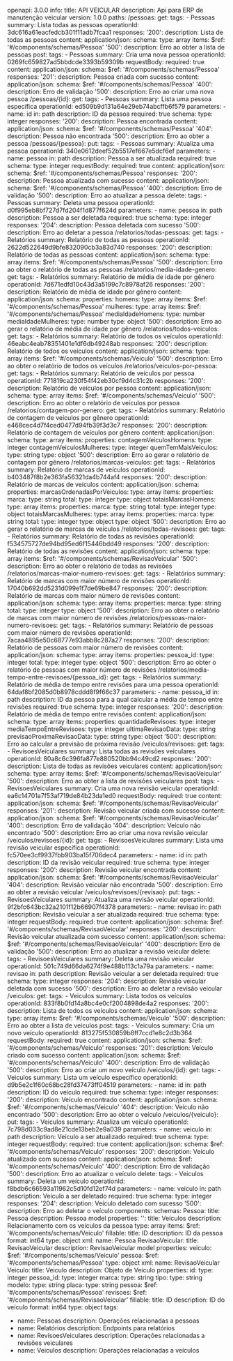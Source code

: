 
openapi: 3.0.0
info:
  title: API VEICULAR
  description: Api para ERP de manutenção veicular
  version: 1.0.0
paths:
  /pessoas:
    get:
      tags:
        - Pessoas
      summary: Lista todas as pessoas
      operationId: 3dc616a61eacfedcb301f11adb7fcaa1
      responses:
        '200':
          description: Lista de todas as pessoas
          content:
            application/json:
              schema:
                type: array
                items:
                  $ref: '#/components/schemas/Pessoa'
        '500':
          description: Erro ao obter a lista de pessoas
    post:
      tags:
        - Pessoas
      summary: Cria uma nova pessoa
      operationId: 0269fc659827ad5bbdcde3393b59309b
      requestBody:
        required: true
        content:
          application/json:
            schema:
              $ref: '#/components/schemas/Pessoa'
      responses:
        '201':
          description: Pessoa criada com sucesso
          content:
            application/json:
              schema:
                $ref: '#/components/schemas/Pessoa'
        '400':
          description: Erro de validação
        '500':
          description: Erro ao criar uma nova pessoa
  /pessoas/{id}:
    get:
      tags:
        - Pessoas
      summary: Lista uma pessoa específica
      operationId: ed509b9d131a64e29eb74abcffb6f579
      parameters:
        - name: id
          in: path
          description: ID da pessoa
          required: true
          schema:
            type: integer
      responses:
        '200':
          description: Pessoa encontrada
          content:
            application/json:
              schema:
                $ref: '#/components/schemas/Pessoa'
        '404':
          description: Pessoa não encontrada
        '500':
          description: Erro ao obter a pessoa
  /pessoas/{pessoa}:
    put:
      tags:
        - Pessoas
      summary: Atualiza uma pessoa
      operationId: 340e0612deef52b5517ef667e5dcf6ef
      parameters:
        - name: pessoa
          in: path
          description: Pessoa a ser atualizada
          required: true
          schema:
            type: integer
      requestBody:
        required: true
        content:
          application/json:
            schema:
              $ref: '#/components/schemas/Pessoa'
      responses:
        '200':
          description: Pessoa atualizada com sucesso
          content:
            application/json:
              schema:
                $ref: '#/components/schemas/Pessoa'
        '400':
          description: Erro de validação
        '500':
          description: Erro ao atualizar a pessoa
    delete:
      tags:
        - Pessoas
      summary: Deleta uma pessoa
      operationId: d0f995eb8bf727d7fd204f1d877f624d
      parameters:
        - name: pessoa
          in: path
          description: Pessoa a ser deletada
          required: true
          schema:
            type: integer
      responses:
        '204':
          description: Pessoa deletada com sucesso
        '500':
          description: Erro ao deletar a pessoa
  /relatorios/todas-pessoas:
    get:
      tags:
        - Relatórios
      summary: Relatório de todas as pessoas
      operationId: 2622d522649d9bfe832090cb3a83d740
      responses:
        '200':
          description: Relatório de todas as pessoas
          content:
            application/json:
              schema:
                type: array
                items:
                  $ref: '#/components/schemas/Pessoa'
        '500':
          description: Erro ao obter o relatório de todas as pessoas
  /relatorios/media-idade-genero:
    get:
      tags:
        - Relatórios
      summary: Relatório de média de idade por gênero
      operationId: 7d671edfd10c43d3a5199c7c8978af26
      responses:
        '200':
          description: Relatório de média de idade por gênero
          content:
            application/json:
              schema:
                properties:
                  homens:
                    type: array
                    items:
                      $ref: '#/components/schemas/Pessoa'
                  mulheres:
                    type: array
                    items:
                      $ref: '#/components/schemas/Pessoa'
                  mediaIdadeHomens:
                    type: number
                  mediaIdadeMulheres:
                    type: number
                type: object
        '500':
          description: Erro ao gerar o relatório de média de idade por gênero
  /relatorios/todos-veiculos:
    get:
      tags:
        - Relatórios
      summary: Relatório de todos os veículos
      operationId: 46eabc4eab78351401e1df6db49248ab
      responses:
        '200':
          description: Relatório de todos os veículos
          content:
            application/json:
              schema:
                type: array
                items:
                  $ref: '#/components/schemas/Veiculo'
        '500':
          description: Erro ao obter o relatório de todos os veículos
  /relatorios/veiculos-por-pessoa:
    get:
      tags:
        - Relatórios
      summary: Relatório de veículos por pessoa
      operationId: 771819ca230f54f42eb30cf9d4c31c2b
      responses:
        '200':
          description: Relatório de veículos por pessoa
          content:
            application/json:
              schema:
                type: array
                items:
                  $ref: '#/components/schemas/Veiculo'
        '500':
          description: Erro ao obter o relatório de veículos por pessoa
  /relatorios/contagem-por-genero:
    get:
      tags:
        - Relatórios
      summary: Relatório de contagem de veículos por gênero
      operationId: e468cec4d7f4ced0477d94fb39f3d3c7
      responses:
        '200':
          description: Relatório de contagem de veículos por gênero
          content:
            application/json:
              schema:
                type: array
                items:
                  properties:
                    contagemVeiculosHomens:
                      type: integer
                    contagemVeiculosMulheres:
                      type: integer
                    quemTemMaisVeiculos:
                      type: string
                  type: object
        '500':
          description: Erro ao gerar o relatório de contagem por gênero
  /relatorios/marcas-veiculos:
    get:
      tags:
        - Relatórios
      summary: Relatório de marcas de veículos
      operationId: b403487f8b2e363fa56321da4b744af4
      responses:
        '200':
          description: Relatório de marcas de veículos
          content:
            application/json:
              schema:
                properties:
                  marcasOrdenadasPorVeiculos:
                    type: array
                    items:
                      properties:
                        marca:
                          type: string
                        total:
                          type: integer
                      type: object
                  totaisMarcasHomens:
                    type: array
                    items:
                      properties:
                        marca:
                          type: string
                        total:
                          type: integer
                      type: object
                  totaisMarcasMulheres:
                    type: array
                    items:
                      properties:
                        marca:
                          type: string
                        total:
                          type: integer
                      type: object
                type: object
        '500':
          description: Erro ao gerar o relatório de marcas de veículos
  /relatorios/todas-revisoes:
    get:
      tags:
        - Relatórios
      summary: Relatório de todas as revisões
      operationId: f534575727de94bd95ed6f15446bdd49
      responses:
        '200':
          description: Relatório de todas as revisões
          content:
            application/json:
              schema:
                type: array
                items:
                  $ref: '#/components/schemas/RevisaoVeicular'
        '500':
          description: Erro ao obter o relatório de todas as revisões
  /relatorios/marcas-maior-numero-revisoes:
    get:
      tags:
        - Relatórios
      summary: Relatório de marcas com maior número de revisões
      operationId: 17040b692dd5231d099e1f7de69be847
      responses:
        '200':
          description: Relatório de marcas com maior número de revisões
          content:
            application/json:
              schema:
                type: array
                items:
                  properties:
                    marca:
                      type: string
                    total:
                      type: integer
                  type: object
        '500':
          description: Erro ao obter o relatório de marcas com maior número de revisões
  /relatorios/pessoas-maior-numero-revisoes:
    get:
      tags:
        - Relatórios
      summary: Relatório de pessoas com maior número de revisões
      operationId: 7acaa4895e50c68777e93abb8c287a27
      responses:
        '200':
          description: Relatório de pessoas com maior número de revisões
          content:
            application/json:
              schema:
                type: array
                items:
                  properties:
                    pessoa_id:
                      type: integer
                    total:
                      type: integer
                  type: object
        '500':
          description: Erro ao obter o relatório de pessoas com maior número de revisões
  /relatorios/media-tempo-entre-revisoes/{pessoa_id}:
    get:
      tags:
        - Relatórios
      summary: Relatório de média de tempo entre revisões para uma pessoa
      operationId: 64daf8bf2085d0b8978cddd8f9f66c37
      parameters:
        - name: pessoa_id
          in: path
          description: ID da pessoa para a qual calcular a média de tempo entre revisões
          required: true
          schema:
            type: integer
      responses:
        '200':
          description: Relatório de média de tempo entre revisões
          content:
            application/json:
              schema:
                type: array
                items:
                  properties:
                    quantidadeRevisoes:
                      type: integer
                    mediaTempoEntreRevisoes:
                      type: integer
                    ultimaRevisaoData:
                      type: string
                    previsaoProximaRevisaoData:
                      type: string
                  type: object
        '500':
          description: Erro ao calcular a previsão de próxima revisão
  /veiculos/revisoes:
    get:
      tags:
        - RevisoesVeiculares
      summary: Lista todas as revisões veiculares
      operationId: 80a8c6c396fa877e880520bb94c49cd2
      responses:
        '200':
          description: Lista de todas as revisões veiculares
          content:
            application/json:
              schema:
                type: array
                items:
                  $ref: '#/components/schemas/RevisaoVeicular'
        '500':
          description: Erro ao obter a lista de revisões veiculares
    post:
      tags:
        - RevisoesVeiculares
      summary: Cria uma nova revisão veicular
      operationId: ea6c14701a7f53af719de84b23da1ed0
      requestBody:
        required: true
        content:
          application/json:
            schema:
              $ref: '#/components/schemas/RevisaoVeicular'
      responses:
        '201':
          description: Revisão veicular criada com sucesso
          content:
            application/json:
              schema:
                $ref: '#/components/schemas/RevisaoVeicular'
        '400':
          description: Erro de validação
        '404':
          description: Veículo não encontrado
        '500':
          description: Erro ao criar uma nova revisão veicular
  /veiculos/revisoes/{id}:
    get:
      tags:
        - RevisoesVeiculares
      summary: Lista uma revisão veicular específica
      operationId: fc570ee3cf9937fbb903ba15f706dec4
      parameters:
        - name: id
          in: path
          description: ID da revisão veicular
          required: true
          schema:
            type: integer
      responses:
        '200':
          description: Revisão veicular encontrada
          content:
            application/json:
              schema:
                $ref: '#/components/schemas/RevisaoVeicular'
        '404':
          description: Revisão veicular não encontrada
        '500':
          description: Erro ao obter a revisão veicular
  /veiculos/revisoes/{revisao}:
    put:
      tags:
        - RevisoesVeiculares
      summary: Atualiza uma revisão veicular
      operationId: 9f2bfc643bc32a2101f12b66907f4378
      parameters:
        - name: revisao
          in: path
          description: Revisão veicular a ser atualizada
          required: true
          schema:
            type: integer
      requestBody:
        required: true
        content:
          application/json:
            schema:
              $ref: '#/components/schemas/RevisaoVeicular'
      responses:
        '200':
          description: Revisão veicular atualizada com sucesso
          content:
            application/json:
              schema:
                $ref: '#/components/schemas/RevisaoVeicular'
        '400':
          description: Erro de validação
        '500':
          description: Erro ao atualizar a revisão veicular
    delete:
      tags:
        - RevisoesVeiculares
      summary: Deleta uma revisão veicular
      operationId: 501c749d66da6274f9e488b113c1a79a
      parameters:
        - name: revisao
          in: path
          description: Revisão veicular a ser deletada
          required: true
          schema:
            type: integer
      responses:
        '204':
          description: Revisão veicular deletada com sucesso
        '500':
          description: Erro ao deletar a revisão veicular
  /veiculos:
    get:
      tags:
        - Veiculos
      summary: Lista todos os veículos
      operationId: 833f8b0fd14a8bc4e0cf2004898de4a2
      responses:
        '200':
          description: Lista de todos os veículos
          content:
            application/json:
              schema:
                type: array
                items:
                  $ref: '#/components/schemas/Veiculo'
        '500':
          description: Erro ao obter a lista de veículos
    post:
      tags:
        - Veiculos
      summary: Cria um novo veículo
      operationId: 813275f530859b8ff7ccd1e8c2d3b364
      requestBody:
        required: true
        content:
          application/json:
            schema:
              $ref: '#/components/schemas/Veiculo'
      responses:
        '201':
          description: Veículo criado com sucesso
          content:
            application/json:
              schema:
                $ref: '#/components/schemas/Veiculo'
        '400':
          description: Erro de validação
        '500':
          description: Erro ao criar um novo veículo
  /veiculos/{id}:
    get:
      tags:
        - Veiculos
      summary: Lista um veículo específico
      operationId: d9b5e2c1f60c68bc28fd37473ff04519
      parameters:
        - name: id
          in: path
          description: ID do veículo
          required: true
          schema:
            type: integer
      responses:
        '200':
          description: Veículo encontrado
          content:
            application/json:
              schema:
                $ref: '#/components/schemas/Veiculo'
        '404':
          description: Veículo não encontrado
        '500':
          description: Erro ao obter o veículo
  /veiculos/{veiculo}:
    put:
      tags:
        - Veiculos
      summary: Atualiza um veículo
      operationId: 7c798d033c9ad8e21cde13beb2e9a039
      parameters:
        - name: veiculo
          in: path
          description: Veículo a ser atualizado
          required: true
          schema:
            type: integer
      requestBody:
        required: true
        content:
          application/json:
            schema:
              $ref: '#/components/schemas/Veiculo'
      responses:
        '200':
          description: Veículo atualizado com sucesso
          content:
            application/json:
              schema:
                $ref: '#/components/schemas/Veiculo'
        '400':
          description: Erro de validação
        '500':
          description: Erro ao atualizar o veículo
    delete:
      tags:
        - Veiculos
      summary: Deleta um veículo
      operationId: f8bdb6c66593a11962c5d10fd12ef74d
      parameters:
        - name: veiculo
          in: path
          description: Veículo a ser deletado
          required: true
          schema:
            type: integer
      responses:
        '204':
          description: Veículo deletado com sucesso
        '500':
          description: Erro ao deletar o veículo
components:
  schemas:
    Pessoa:
      title: Pessoa
      description: Pessoa model
      properties:
        '':
          title: Veículos
          description: Relacionamento com os veículos da pessoa
          type: array
          items:
            $ref: '#/components/schemas/Veiculo'
        fillable:
          title: ID
          description: ID da pessoa
          format: int64
      type: object
      xml:
        name: Pessoa
    RevisaoVeicular:
      title: RevisaoVeicular
      description: RevisaoVeicular model
      properties:
        veiculo:
          $ref: '#/components/schemas/Veiculo'
        pessoa:
          $ref: '#/components/schemas/Pessoa'
      type: object
      xml:
        name: RevisaoVeicular
    Veiculo:
      title: Veiculo
      description: Objeto de Veiculo
      properties:
        id:
          type: integer
        pessoa_id:
          type: integer
        marca:
          type: string
        tipo:
          type: string
        modelo:
          type: string
        placa:
          type: string
        pessoa:
          $ref: '#/components/schemas/Pessoa'
        revisoes:
          $ref: '#/components/schemas/RevisaoVeicular'
        fillable:
          title: ID
          description: ID do veículo
          format: int64
      type: object
tags:
  - name: Pessoas
    description: Operações relacionadas a pessoas
  - name: Relatórios
    description: Endpoints para relatórios
  - name: RevisoesVeiculares
    description: Operações relacionadas a revisões veiculares
  - name: Veiculos
    description: Operações relacionadas a veículos
